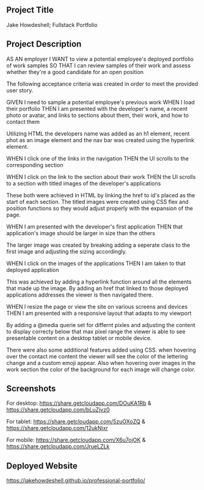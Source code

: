 ## Project Title

Jake Howdeshell; Fullstack Portfolio

## Project Description

AS AN employer
I WANT to view a potential employee's deployed portfolio of work samples
SO THAT I can review samples of their work and assess whether they're a good candidate for an open position

The following acceptance criteria was created in order to meet the provided user story.

GIVEN I need to sample a potential employee's previous work
WHEN I load their portfolio
THEN I am presented with the developer's name, a recent photo or avatar, and links to sections about them, their work, and how to contact them

Utilizing HTML the developers name was added as an h1 element, recent phot as an image element and the nav bar was created using the hyperlink element.

WHEN I click one of the links in the navigation
THEN the UI scrolls to the corresponding section

WHEN I click on the link to the section about their work
THEN the UI scrolls to a section with titled images of the developer's applications

These both were achieved in HTML by linking the href to id's placed as the start of each section. The titled images were created using CSS flex and position functions so they would adjust properly with the expansion of the page.

WHEN I am presented with the developer's first application
THEN that application's image should be larger in size than the others

The larger image was created by breaking adding a seperate class to the first image and adjusting the sizing accordingly.

WHEN I click on the images of the applications
THEN I am taken to that deployed application

This was achieved by adding a hyperlink function around all the elements that made up the image. By adding an href that linked to those deployed applications addresses the viewer is then navigated there.

WHEN I resize the page or view the site on various screens and devices
THEN I am presented with a responsive layout that adapts to my viewport

By adding a @media querie set for differnt pixles and adjusting the content to display correcty below that max pixel range the viewer is able to see presentable content on a desktop tablet or mobile device.

There were also some additional features added using CSS. when hovering over the contact me content the viewer will see the color of the lettering change and a custom emoji appear. Also when hovering over images in the work section the color of the background for each image will change color. 

## Screenshots

For desktop: https://share.getcloudapp.com/DOuKA1Rb & https://share.getcloudapp.com/bLuZjvz0

For tablet: https://share.getcloudapp.com/5zuOXoZQ & https://share.getcloudapp.com/12ukNjxr

For mobile: https://share.getcloudapp.com/X6u7ojOK & https://share.getcloudapp.com/JrueLZLk

## Deployed Website

https://jakehowdeshell.github.io/professional-portfolio/
